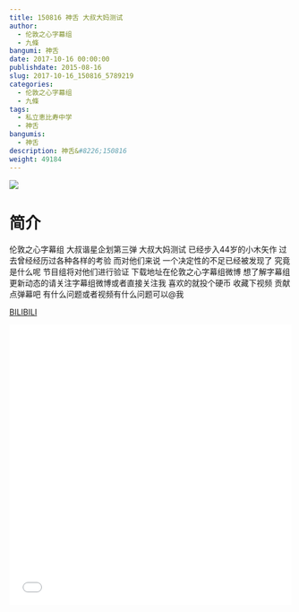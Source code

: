 ```yaml
---
title: 150816 神舌 大叔大妈测试
author: 
  - 伦敦之心字幕组
  - 九條
bangumi: 神舌
date: 2017-10-16 00:00:00
publishdate: 2015-08-16
slug: 2017-10-16_150816_5789219
categories: 
  - 伦敦之心字幕组
  - 九條
tags: 
  - 私立恵比寿中学
  - 神舌
bangumis: 
  - 神舌
description: 神舌&#8226;150816
weight: 49184
---
```


![](https://i.imgur.com/MZMiuqG.jpg)

# 简介  
伦敦之心字幕组 大叔谐星企划第三弹 大叔大妈测试 已经步入44岁的小木矢作 过去曾经经历过各种各样的考验 而对他们来说 一个决定性的不足已经被发现了 究竟是什么呢 节目组将对他们进行验证 下载地址在伦敦之心字幕组微博 想了解字幕组更新动态的请关注字幕组微博或者直接关注我 喜欢的就投个硬币 收藏下视频 贡献点弹幕吧
有什么问题或者视频有什么问题可以@我

  [BILIBILI](https://www.bilibili.com/video/av5789219/)


<div class="vcontainer">  <iframe class='video' src="//www.bilibili.com/blackboard/player.html?cid=9398851&aid=5789219" width="100%" height="500" frameborder="0" allowfullscreen="allowfullscreen"></iframe></div>
